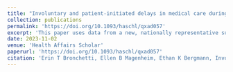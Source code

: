 ```yaml
---
title: "Involuntary and patient-initiated delays in medical care during the COVID-19 pandemic"
collection: publications
permalink: 'https://doi.org/10.1093/haschl/qxad057'
excerpt: 'This paper uses data from a new, nationally representative survey to study delays in non–COVID-related medical care among US adults during the COVID-19 pandemic. We expand on prior research by taking a comprehensive look at the many reasons patients may have experienced delays in medical care and by studying the longer-run implications of these delays for patients’ self-reported health, use of telemedicine, feelings of regret, and likelihood of delaying care again in the future. Classifying delays in care broadly as involuntary (those due to availability or “supply-side” constraints) or patient-initiated (those due to patient concerns or “demand-side” constraints), we document important differences across demographic groups in the propensity to delay care for these reasons. In contrast to most prior work on this topic, our analyses can disentangle differences in the likelihood of delaying care from differences in pre-pandemic care-seeking behavior. We also demonstrate that the types of medical care that were delayed during the pandemic differed based on whether the delay was involuntary or patient-initiated, as did the duration of the delays and their associations with self-reported health, telemedicine use, and feelings of regret.'
date: 2023-11-02
venue: 'Health Affairs Scholar'
paperurl: 'https://doi.org/10.1093/haschl/qxad057'
citation: 'Erin T Bronchetti, Ellen B Magenheim, Ethan K Bergmann, Involuntary and patient-initiated delays in medical care during the COVID-19 pandemic, Health Affairs Scholar, Volume 1, Issue 5, November 2023, qxad057, '
---
```

